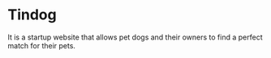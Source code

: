 # Tindog
It is a startup website that allows pet dogs and their owners to find a perfect match for their pets.
